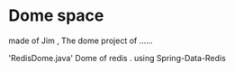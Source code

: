 # Dome space 
made of Jim , The  dome project of ...... 

'RedisDome.java'  Dome of redis . using Spring-Data-Redis  

